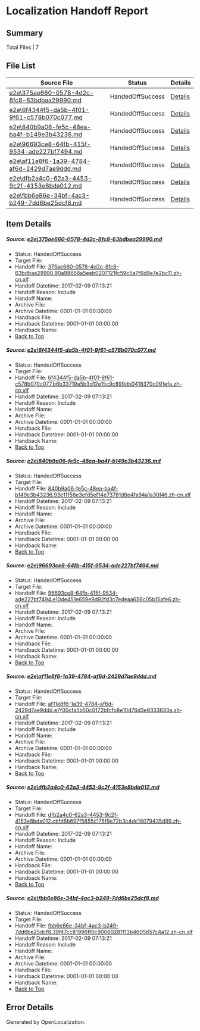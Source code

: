 # <a name='report-top'></a> Localization Handoff Report

## Summary
 Total Files | 7

## File List
 Source File | Status | Details 
 ----------- | ------ | ------- 
 [e2e\375ae660-0578-4d2c-8fc8-63bdbaa29990.md](https://github.com/OpenLocalizationTestOrg/ol-test0/blob/8780e4c6685334059b39db5fd265be5a734d4b97/e2e/375ae660-0578-4d2c-8fc8-63bdbaa29990.md) | HandedOffSuccess | [Details](#82876f5998b3c808051cb9f61d2fe8815e029e8b1)
 [e2e\6f4344f5-da5b-4f01-9f61-c578b070c077.md](https://github.com/OpenLocalizationTestOrg/ol-test0/blob/8780e4c6685334059b39db5fd265be5a734d4b97/e2e/6f4344f5-da5b-4f01-9f61-c578b070c077.md) | HandedOffSuccess | [Details](#deb5acf05edbb366fe90b705b8c6380e6bd762102)
 [e2e\840b9a06-fe5c-48ea-ba4f-b149e3b43236.md](https://github.com/OpenLocalizationTestOrg/ol-test0/blob/8780e4c6685334059b39db5fd265be5a734d4b97/e2e/840b9a06-fe5c-48ea-ba4f-b149e3b43236.md) | HandedOffSuccess | [Details](#313a3443a41f99fa2a1cbb2048f6e8e88cb8124e3)
 [e2e\96693ce8-64fb-415f-9534-ade227bf7494.md](https://github.com/OpenLocalizationTestOrg/ol-test0/blob/8780e4c6685334059b39db5fd265be5a734d4b97/e2e/96693ce8-64fb-415f-9534-ade227bf7494.md) | HandedOffSuccess | [Details](#31349f255c00e0c50c9b91888d25a47de5e9786e4)
 [e2e\af11e8f6-1a39-4784-af6d-2429d7ae9ddd.md](https://github.com/OpenLocalizationTestOrg/ol-test0/blob/8780e4c6685334059b39db5fd265be5a734d4b97/e2e/af11e8f6-1a39-4784-af6d-2429d7ae9ddd.md) | HandedOffSuccess | [Details](#6179c14f8f35296203e55bb795f20faa7f255a415)
 [e2e\dfb2a4c0-62a3-4453-9c2f-4153e8bda012.md](https://github.com/OpenLocalizationTestOrg/ol-test0/blob/8780e4c6685334059b39db5fd265be5a734d4b97/e2e/dfb2a4c0-62a3-4453-9c2f-4153e8bda012.md) | HandedOffSuccess | [Details](#3a24d489ecf74e890cd5f849948aab393e7106e96)
 [e2e\fbb6e86e-34bf-4ac3-b249-7dd6be25dcf8.md](https://github.com/OpenLocalizationTestOrg/ol-test0/blob/8780e4c6685334059b39db5fd265be5a734d4b97/e2e/fbb6e86e-34bf-4ac3-b249-7dd6be25dcf8.md) | HandedOffSuccess | [Details](#2c0a7e7603c8d351255d347acc37a1c3b80005987)

## Item Details
##### <a name='82876f5998b3c808051cb9f61d2fe8815e029e8b1'></a> Source: [e2e\375ae660-0578-4d2c-8fc8-63bdbaa29990.md](https://github.com/OpenLocalizationTestOrg/ol-test0/blob/8780e4c6685334059b39db5fd265be5a734d4b97/e2e/375ae660-0578-4d2c-8fc8-63bdbaa29990.md)
* Status: HandedOffSuccess
* Target File: 
* Handoff File: [375ae660-0578-4d2c-8fc8-63bdbaa29990.90a98656a5eeb0207121fc59c5a7f6d9e7e2bc11.zh-cn.xlf](https://github.com/OpenLocalizationTestOrg/ol-test0-handoff/blob/95e488999c19beca3fe9735a2f125b5b4585b0bd/ol-handoff/OpenLocalizationTestOrg/ol-test0-zhcn/shujia/ht/375ae660-0578-4d2c-8fc8-63bdbaa29990.90a98656a5eeb0207121fc59c5a7f6d9e7e2bc11.zh-cn.xlf)
* Handoff Datetime: 2017-02-09 07:13:21
* Handoff Reason: Include
* Handoff Name: 
* Archive File: 
* Archive Datetime: 0001-01-01 00:00:00
* Handback File: 
* Handback Datetime: 0001-01-01 00:00:00
* Handback Name: 
* [Back to Top](#report-top)

##### <a name='deb5acf05edbb366fe90b705b8c6380e6bd762102'></a> Source: [e2e\6f4344f5-da5b-4f01-9f61-c578b070c077.md](https://github.com/OpenLocalizationTestOrg/ol-test0/blob/8780e4c6685334059b39db5fd265be5a734d4b97/e2e/6f4344f5-da5b-4f01-9f61-c578b070c077.md)
* Status: HandedOffSuccess
* Target File: 
* Handoff File: [6f4344f5-da5b-4f01-9f61-c578b070c077.b6b33719a5b3d12e15c9c899db0418370c091efa.zh-cn.xlf](https://github.com/OpenLocalizationTestOrg/ol-test0-handoff/blob/95e488999c19beca3fe9735a2f125b5b4585b0bd/ol-handoff/OpenLocalizationTestOrg/ol-test0-zhcn/shujia/ht/6f4344f5-da5b-4f01-9f61-c578b070c077.b6b33719a5b3d12e15c9c899db0418370c091efa.zh-cn.xlf)
* Handoff Datetime: 2017-02-09 07:13:21
* Handoff Reason: Include
* Handoff Name: 
* Archive File: 
* Archive Datetime: 0001-01-01 00:00:00
* Handback File: 
* Handback Datetime: 0001-01-01 00:00:00
* Handback Name: 
* [Back to Top](#report-top)

##### <a name='313a3443a41f99fa2a1cbb2048f6e8e88cb8124e3'></a> Source: [e2e\840b9a06-fe5c-48ea-ba4f-b149e3b43236.md](https://github.com/OpenLocalizationTestOrg/ol-test0/blob/8780e4c6685334059b39db5fd265be5a734d4b97/e2e/840b9a06-fe5c-48ea-ba4f-b149e3b43236.md)
* Status: HandedOffSuccess
* Target File: 
* Handoff File: [840b9a06-fe5c-48ea-ba4f-b149e3b43236.93e11156e3efd5ef14e73781d6e4fa94a1a30f46.zh-cn.xlf](https://github.com/OpenLocalizationTestOrg/ol-test0-handoff/blob/95e488999c19beca3fe9735a2f125b5b4585b0bd/ol-handoff/OpenLocalizationTestOrg/ol-test0-zhcn/shujia/ht/840b9a06-fe5c-48ea-ba4f-b149e3b43236.93e11156e3efd5ef14e73781d6e4fa94a1a30f46.zh-cn.xlf)
* Handoff Datetime: 2017-02-09 07:13:21
* Handoff Reason: Include
* Handoff Name: 
* Archive File: 
* Archive Datetime: 0001-01-01 00:00:00
* Handback File: 
* Handback Datetime: 0001-01-01 00:00:00
* Handback Name: 
* [Back to Top](#report-top)

##### <a name='31349f255c00e0c50c9b91888d25a47de5e9786e4'></a> Source: [e2e\96693ce8-64fb-415f-9534-ade227bf7494.md](https://github.com/OpenLocalizationTestOrg/ol-test0/blob/8780e4c6685334059b39db5fd265be5a734d4b97/e2e/96693ce8-64fb-415f-9534-ade227bf7494.md)
* Status: HandedOffSuccess
* Target File: 
* Handoff File: [96693ce8-64fb-415f-9534-ade227bf7494.e10de451e659e9d92fd3c7edeaa656c05b15afe6.zh-cn.xlf](https://github.com/OpenLocalizationTestOrg/ol-test0-handoff/blob/95e488999c19beca3fe9735a2f125b5b4585b0bd/ol-handoff/OpenLocalizationTestOrg/ol-test0-zhcn/shujia/ht/96693ce8-64fb-415f-9534-ade227bf7494.e10de451e659e9d92fd3c7edeaa656c05b15afe6.zh-cn.xlf)
* Handoff Datetime: 2017-02-09 07:13:21
* Handoff Reason: Include
* Handoff Name: 
* Archive File: 
* Archive Datetime: 0001-01-01 00:00:00
* Handback File: 
* Handback Datetime: 0001-01-01 00:00:00
* Handback Name: 
* [Back to Top](#report-top)

##### <a name='6179c14f8f35296203e55bb795f20faa7f255a415'></a> Source: [e2e\af11e8f6-1a39-4784-af6d-2429d7ae9ddd.md](https://github.com/OpenLocalizationTestOrg/ol-test0/blob/8780e4c6685334059b39db5fd265be5a734d4b97/e2e/af11e8f6-1a39-4784-af6d-2429d7ae9ddd.md)
* Status: HandedOffSuccess
* Target File: 
* Handoff File: [af11e8f6-1a39-4784-af6d-2429d7ae9ddd.e7f00cfa5b50c0172bfcfb8e10d76d3e9333633a.zh-cn.xlf](https://github.com/OpenLocalizationTestOrg/ol-test0-handoff/blob/95e488999c19beca3fe9735a2f125b5b4585b0bd/ol-handoff/OpenLocalizationTestOrg/ol-test0-zhcn/shujia/ht/af11e8f6-1a39-4784-af6d-2429d7ae9ddd.e7f00cfa5b50c0172bfcfb8e10d76d3e9333633a.zh-cn.xlf)
* Handoff Datetime: 2017-02-09 07:13:21
* Handoff Reason: Include
* Handoff Name: 
* Archive File: 
* Archive Datetime: 0001-01-01 00:00:00
* Handback File: 
* Handback Datetime: 0001-01-01 00:00:00
* Handback Name: 
* [Back to Top](#report-top)

##### <a name='3a24d489ecf74e890cd5f849948aab393e7106e96'></a> Source: [e2e\dfb2a4c0-62a3-4453-9c2f-4153e8bda012.md](https://github.com/OpenLocalizationTestOrg/ol-test0/blob/8780e4c6685334059b39db5fd265be5a734d4b97/e2e/dfb2a4c0-62a3-4453-9c2f-4153e8bda012.md)
* Status: HandedOffSuccess
* Target File: 
* Handoff File: [dfb2a4c0-62a3-4453-9c2f-4153e8bda012.cbfd6b697f5855c175f9e72b3c4dc18079435d99.zh-cn.xlf](https://github.com/OpenLocalizationTestOrg/ol-test0-handoff/blob/95e488999c19beca3fe9735a2f125b5b4585b0bd/ol-handoff/OpenLocalizationTestOrg/ol-test0-zhcn/shujia/ht/dfb2a4c0-62a3-4453-9c2f-4153e8bda012.cbfd6b697f5855c175f9e72b3c4dc18079435d99.zh-cn.xlf)
* Handoff Datetime: 2017-02-09 07:13:21
* Handoff Reason: Include
* Handoff Name: 
* Archive File: 
* Archive Datetime: 0001-01-01 00:00:00
* Handback File: 
* Handback Datetime: 0001-01-01 00:00:00
* Handback Name: 
* [Back to Top](#report-top)

##### <a name='2c0a7e7603c8d351255d347acc37a1c3b80005987'></a> Source: [e2e\fbb6e86e-34bf-4ac3-b249-7dd6be25dcf8.md](https://github.com/OpenLocalizationTestOrg/ol-test0/blob/8780e4c6685334059b39db5fd265be5a734d4b97/e2e/fbb6e86e-34bf-4ac3-b249-7dd6be25dcf8.md)
* Status: HandedOffSuccess
* Target File: 
* Handoff File: [fbb6e86e-34bf-4ac3-b249-7dd6be25dcf8.39f47cc81996ff0c90060281113b4605657c4a12.zh-cn.xlf](https://github.com/OpenLocalizationTestOrg/ol-test0-handoff/blob/95e488999c19beca3fe9735a2f125b5b4585b0bd/ol-handoff/OpenLocalizationTestOrg/ol-test0-zhcn/shujia/ht/fbb6e86e-34bf-4ac3-b249-7dd6be25dcf8.39f47cc81996ff0c90060281113b4605657c4a12.zh-cn.xlf)
* Handoff Datetime: 2017-02-09 07:13:21
* Handoff Reason: Include
* Handoff Name: 
* Archive File: 
* Archive Datetime: 0001-01-01 00:00:00
* Handback File: 
* Handback Datetime: 0001-01-01 00:00:00
* Handback Name: 
* [Back to Top](#report-top)


## Error Details

Generated by OpenLocalization.
